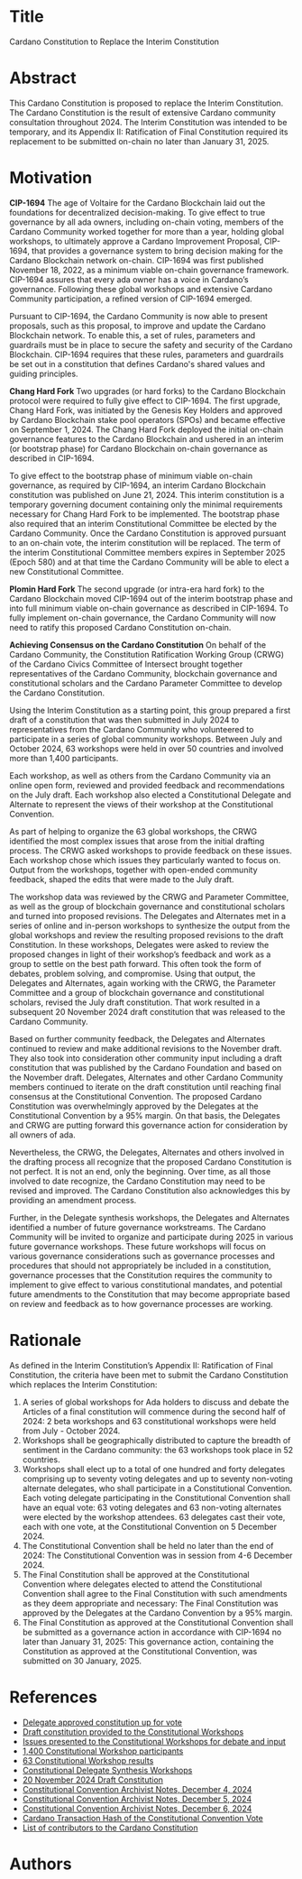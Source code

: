 # Title

Cardano Constitution to Replace the Interim Constitution

# Abstract

This Cardano Constitution is proposed to replace the Interim Constitution. The Cardano Constitution is the result of extensive Cardano community consultation throughout 2024. The Interim Constitution was intended to be temporary, and its Appendix II: Ratification of Final Constitution required its replacement to be submitted on-chain no later than January 31, 2025.

# Motivation

**CIP-1694**
The age of Voltaire for the Cardano Blockchain laid out the foundations for decentralized decision-making. To give effect to true governance by all ada owners, including on-chain voting, members of the Cardano Community worked together for more than a year, holding global workshops, to ultimately approve a Cardano Improvement Proposal, CIP-1694, that provides a governance system to bring decision making for the Cardano Blockchain network on-chain. CIP-1694 was first published November 18, 2022, as a minimum viable on-chain governance framework. CIP-1694 assures that every ada owner has a voice in Cardano’s governance. Following these global workshops and extensive Cardano Community participation, a refined version of CIP-1694 emerged.

Pursuant to CIP-1694, the Cardano Community is now able to present proposals, such as this proposal, to improve and update the Cardano Blockchain network. To enable this, a set of rules, parameters and guardrails must be in place to secure the safety and security of the Cardano Blockchain. CIP-1694 requires that these rules, parameters and guardrails be set out in a constitution that defines Cardano's shared values and guiding principles.

**Chang Hard Fork**
Two upgrades (or hard forks) to the Cardano Blockchain protocol were required to fully give effect to CIP-1694. The first upgrade, Chang Hard Fork, was initiated by the Genesis Key Holders and approved by Cardano Blockchain stake pool operators (SPOs) and became effective on September 1, 2024.  The Chang Hard Fork deployed the initial on-chain governance features to the Cardano Blockchain and ushered in an interim (or bootstrap phase) for Cardano Blockchain on-chain governance as described in CIP-1694.

To give effect to the bootstrap phase of minimum viable on-chain governance, as required by CIP-1694, an interim Cardano Blockchain constitution was published on June 21, 2024.  This interim constitution is a temporary governing document containing only the minimal  requirements necessary for Chang Hard Fork to be implemented.  The bootstrap phase also required that an interim Constitutional Committee be elected by the Cardano Community. Once the Cardano Constitution is approved pursuant to an on-chain vote, the interim constitution will be replaced.  The term of the interim Constitutional Committee members expires in September 2025 (Epoch 580) and at that time the Cardano Community will be able to elect a new Constitutional Committee.

**Plomin Hard Fork**
The second upgrade (or intra-era hard fork) to the Cardano Blockchain moved CIP-1694 out of the interim bootstrap phase and into full minimum viable on-chain governance as described in CIP-1694. To fully implement on-chain governance, the Cardano Community will now need to ratify this proposed Cardano Constitution on-chain.

**Achieving Consensus on the Cardano Constitution**
On behalf of the Cardano Community, the Constitution Ratification Working Group (CRWG) of the Cardano Civics Committee of Intersect brought together representatives of the Cardano Community, blockchain governance and constitutional scholars and the Cardano Parameter Committee to develop the Cardano Constitution.

Using the Interim Constitution as a starting point, this group prepared a first draft of a constitution that was then submitted in July 2024 to representatives from the Cardano Community who volunteered to participate in a series of global community workshops. Between July and October 2024, 63 workshops were held in over 50 countries and involved more than 1,400 participants.

Each workshop, as well as others from the Cardano Community via an online open form, reviewed and provided feedback and recommendations on the July draft. Each workshop also elected a Constitutional Delegate and Alternate to represent the views of their workshop at the Constitutional Convention.

As part of helping to organize the 63 global workshops, the CRWG identified the most complex issues that arose from the initial drafting process. The CRWG asked workshops to provide feedback on these issues. Each workshop chose which issues they particularly wanted to focus on. Output from the workshops, together with open-ended community feedback, shaped the edits that were made to the July draft.

The workshop data was reviewed by the CRWG and Parameter Committee, as well as the group of blockchain governance and constitutional scholars and turned into proposed revisions. The Delegates and Alternates met in a series of online and in-person workshops to synthesize the output from the global workshops and review the resulting proposed revisions to the draft Constitution. In these workshops, Delegates were asked to review the proposed changes in light of their workshop’s feedback and work as a group to settle on the best path forward. This often took the form of debates, problem solving, and compromise. Using that output, the Delegates and Alternates, again working with the CRWG, the Parameter Committee and a group of blockchain governance and constitutional scholars, revised the July draft constitution. That work resulted in a subsequent 20 November 2024 draft constitution that was released to the Cardano Community.

Based on further community feedback, the Delegates and Alternates continued to review and make additional revisions to the November draft. They also took into consideration other community input including a draft constitution that was published by the Cardano Foundation and based on the November draft. Delegates, Alternates and other Cardano Community members continued to iterate on the draft constitution until reaching final consensus at the Constitutional Convention. The proposed Cardano Constitution was overwhelmingly approved by the Delegates at the Constitutional Convention by a 95% margin. On that basis, the Delegates and CRWG are putting forward this governance action for consideration by all owners of ada.

Nevertheless, the CRWG, the Delegates, Alternates and others involved in the drafting process all recognize that the proposed Cardano Constitution is not perfect. It is not an end, only the beginning. Over time, as all those involved to date recognize, the Cardano Constitution may need to be revised and improved. The Cardano Constitution also acknowledges this by providing an amendment process.

Further, in the Delegate synthesis workshops, the Delegates and Alternates identified a number of future governance workstreams. The Cardano Community will be invited to organize and participate during 2025 in various future governance workshops. These future workshops will focus on various governance considerations such as governance processes and procedures that should not appropriately be included in a constitution, governance processes that the Constitution requires the community to implement to give effect to various constitutional mandates, and potential future amendments to the Constitution that may become appropriate based on review and feedback as to how governance processes are working.

# Rationale

As defined in the Interim Constitution’s Appendix II: Ratification of Final Constitution, the criteria have been met to submit the Cardano Constitution which replaces the Interim Constitution:

1. A series of global workshops for Ada holders to discuss and debate the Articles of a final constitution will commence during the second half of 2024: 2 beta workshops and 63 constitutional workshops were held from July - October 2024.
2. Workshops shall be geographically distributed to capture the breadth of sentiment in the Cardano community: the 63 workshops took place in 52 countries.
3. Workshops shall elect up to a total of one hundred and forty delegates comprising up to seventy voting delegates and up to seventy non-voting alternate delegates, who shall participate in a Constitutional Convention. Each voting delegate participating in the Constitutional Convention shall have an equal vote: 63 voting delegates and 63 non-voting alternates were elected by the workshop attendees.  63 delegates cast their vote, each with one vote, at the Constitutional Convention on 5 December 2024.
4. The Constitutional Convention shall be held no later than the end of 2024: The Constitutional Convention was in session from 4-6 December 2024.
5. The Final Constitution shall be approved at the Constitutional Convention where delegates elected to attend the Constitutional Convention shall agree to the Final Constitution with such amendments as they deem appropriate and necessary: The Final Constitution was approved by the Delegates at the Cardano Convention by a 95% margin.
6. The Final Constitution as approved at the Constitutional Convention shall be submitted as a governance action in accordance with CIP-1694 no later than January 31, 2025: This governance action, containing the Constitution as approved at the Constitutional Convention, was submitted on 30 January, 2025.

# References

- [Delegate approved constitution up for vote](ipfs://bafkreiazhhawe7sjwuthcfgl3mmv2swec7sukvclu3oli7qdyz4uhhuvmy)
- [Draft constitution provided to the Constitutional Workshops](ipfs://bafybeigrg4ew43et23kgphs24flf4rspw2gpylus5ztuikwhxewg66pz5u)
- [Issues presented to the Constitutional Workshops for debate and input](ipfs://bafkreiaahkoi43kzobyurdnbssgntoxr3ewv4qehqvb5jcn4ytfa3w326m)
- [1,400 Constitutional Workshop participants ](ipfs://bafybeifbd5d4apao7h73ydlyirikmrzqhxhqa6qxgu4dny5d3qssl2vcry)
- [63 Constitutional Workshop results](ipfs://bafybeihvj5mviuivmsw2n72xgzuix2rug774fqlmdz7yjzgsxextvj7ywu)
- [Constitutional Delegate Synthesis Workshops](ipfs://bafkreib5dlpmkngxee2w36gj2tuzy7csvsqkpd37d2qpxbhqktm7joocoi)
- [20 November 2024 Draft Constitution](ipfs://bafybeia27ykgiihzdiwapu3vgfpb4utljpkchikvsc25lusw45w2jgs5le)
- [Constitutional Convention Archivist Notes, December 4, 2024](ipfs://bafybeiglsbn26td6t5zc2tbaat3hhghiawaq4n5l5o5xljv3z566voyn5u)
- [Constitutional Convention Archivist Notes, December 5, 2024](ipfs://bafybeie2ycw6voupzeg3tfs6bthnnczek5e6573kshlnhxfql6javv2xcq)
- [Constitutional Convention Archivist Notes, December 6, 2024](ipfs://bafybeidaqbljnelwxkojp4mek3dgav3tjgosxboloa7wplmmz45xhb23gq)
- [Cardano Transaction Hash of the Constitutional Convention Vote](ipfs://bafkreiawz7kwlnehgatptxcol4cijanjhf3xpoweplhfivtpxlq5wuaowa)
- [List of contributors to the Cardano Constitution](ipfs://bafkreicnb6jengfum7mk6yrac5kzurf2q2ajm2ekk4b2tu2hddmmvzumtm)

# Authors


